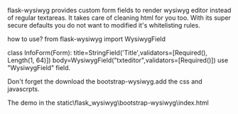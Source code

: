 flask-wysiwyg provides custom form fields to render wysiwyg editor instead of regular textareas. It takes care of cleaning html for you too. With its super secure defaults you do not want to modified it's whitelisting rules.

how to use? from flask-wysiwyg import WysiwygField

class InfoForm(Form):
title=StringField('Title',validators=[Required(), Length(1, 64)]) body=WysiwygField("txteditor",validators=[Required()])
use "WysiwygField" field.

Don't forget the download the bootstrap-wysiwyg.add the css and javascrpts.

The demo in the static\flask_wysiwyg\bootstrap-wysiwyg\index.html
